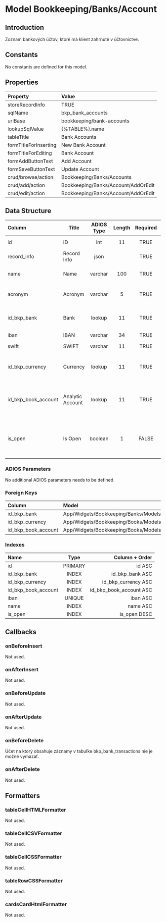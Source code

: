 # Model Bookkeeping/Banks/Account

## Introduction

Zoznam bankových účtov, ktoré má klient zahrnuté v účtovníctve.

## Constants

No constants are defined for this model.

## Properties

| Property              | Value                               |
| :-------------------- | :---------------------------------- |
| storeRecordInfo       | TRUE                                |
| sqlName               | bkp_bank_accounts                   |
| urlBase               | bookkeeping/bank-accounts           |
| lookupSqlValue        | {%TABLE%}.name                      |
| tableTitle            | Bank Accounts                       |
| formTitleForInserting | New Bank Account                    |
| formTitleForEditing   | Bank Account                        |
| formAddButtonText     | Add Account                         |
| formSaveButtonText    | Update Account                      |
| crud/browse/action    | Bookkeeping/Banks/Accounts          |
| crud/add/action       | Bookkeeping/Banks/Account/AddOrEdit |
| crud/edit/action      | Bookkeeping/Banks/Account/AddOrEdit |

## Data Structure

| Column              | Title            | ADIOS Type | Length | Required | Notes                                                      |
| :------------------ | ---------------- | :--------: | :----: | :------: | :--------------------------------------------------------- |
| id                  | ID               |    int     |   11   |   TRUE   | Unique record ID                                           |
| record_info         | Record Info      |    json    |        |   TRUE   |                                                            |
| name                | Name             |  varchar   |  100   |   TRUE   | Názov bankového účtu                                       |
| acronym             | Acronym          |  varchar   |   5    |   TRUE   | Skratka  bankového účtu                                    |
| id_bkp_bank         | Bank             |   lookup   |   11   |   TRUE   | Banka, v ktorej je účet vedený.                            |
| iban                | IBAN             |  varchar   |   34   |   TRUE   | IBAN účtu                                                  |
| swift               | SWIFT            |  varchar   |   11   |   TRUE   | SWIFT banky                                                |
| id_bkp_currency     | Currency         |   lookup   |   11   |   TRUE   | ID meny v ktorej je bankový účet vedený                    |
| id_bkp_book_account | Analytic Account |   lookup   |   11   |   TRUE   | ID analytického účtu na ktorom je bankový účet vedený      |
| is_open             | Is Open          |  boolean   |   1    |  FALSE   | Príznak, či je bankový účet otvorený a môže sa naň účtovať |

### ADIOS Parameters

No additional ADIOS parameters needs to be defined.

### Foreign Keys

| Column              | Model                                                 | Relation | OnUpdate | OnDelete |
| :------------------ | :---------------------------------------------------- | :------: | -------- | -------- |
| id_bkp_bank         | App/Widgets/Bookkeeping/Banks/Models/Bank             |   1:N    | Cascade  | Restrict |
| id_bkp_currency     | App/Widgets/Bookkeeping/Books/Models/AccountingPeriod |   1:N    | Cascade  | Restrict |
| id_bkp_book_account | App/Widgets/Bookkeeping/Books/Models/Account          |   1:N    | Cascade  | Restrict |

### Indexes

| Name                |  Type   |          Column + Order |
| :------------------ | :-----: | ----------------------: |
| id                  | PRIMARY |                  id ASC |
| id_bkp_bank         |  INDEX  |         id_bkp_bank ASC |
| id_bkp_currency     |  INDEX  |     id_bkp_currency ASC |
| id_bkp_book_account |  INDEX  | id_bkp_book_account ASC |
| iban                | UNIQUE  |                iban ASC |
| name                |  INDEX  |                name ASC |
| is_open             |  INDEX  |            is_open DESC |

## Callbacks

### onBeforeInsert
Not used.

### onAfterInsert
Not used.

### onBeforeUpdate
Not used.

### onAfterUpdate
Not used.

### onBeforeDelete
Účet na ktorý obsahuje záznamy v tabuľke bkp_bank_transactions nie je možné vymazať.

### onAfterDelete
Not used.

## Formatters

### tableCellHTMLFormatter
Not used.

### tableCellCSVFormatter
Not used.

### tableCellCSSFormatter
Not used.

### tableRowCSSFormatter
Not used.

### cardsCardHtmlFormatter
Not used.
